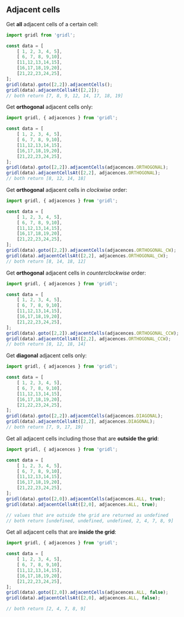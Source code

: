 ## Adjacent cells

Get **all** adjacent cells of a certain cell:

```javascript
import gridl from 'gridl';

const data = [
    [ 1, 2, 3, 4, 5],
    [ 6, 7, 8, 9,10],
    [11,12,13,14,15],
    [16,17,18,19,20],
    [21,22,23,24,25],
];
gridl(data).goto([2,2]).adjacentCells();
gridl(data).adjacentCellsAt([2,2]); 
// both return [7, 8, 9, 12, 14, 17, 18, 19]
```

Get **orthogonal** adjacent cells only:

```javascript
import gridl, { adjacences } from 'gridl';

const data = [
    [ 1, 2, 3, 4, 5],
    [ 6, 7, 8, 9,10],
    [11,12,13,14,15],
    [16,17,18,19,20],
    [21,22,23,24,25],
];
gridl(data).goto([2,2]).adjacentCells(adjacences.ORTHOGONAL);
gridl(data).adjacentCellsAt([2,2], adjacences.ORTHOGONAL);
// both return [8, 12, 14, 18]
```

Get **orthogonal** adjacent cells in *clockwise* order:

```javascript
import gridl, { adjacences } from 'gridl';

const data = [
    [ 1, 2, 3, 4, 5],
    [ 6, 7, 8, 9,10],
    [11,12,13,14,15],
    [16,17,18,19,20],
    [21,22,23,24,25],
];
gridl(data).goto([2,2]).adjacentCells(adjacences.ORTHOGONAL_CW);
gridl(data).adjacentCellsAt([2,2], adjacences.ORTHOGONAL_CW);
// both return [8, 14, 18, 12]
```

Get **orthogonal** adjacent cells in *counterclockwise* order:

```javascript
import gridl, { adjacences } from 'gridl';

const data = [
    [ 1, 2, 3, 4, 5],
    [ 6, 7, 8, 9,10],
    [11,12,13,14,15],
    [16,17,18,19,20],
    [21,22,23,24,25],
];
gridl(data).goto([2,2]).adjacentCells(adjacences.ORTHOGONAL_CCW);
gridl(data).adjacentCellsAt([2,2], adjacences.ORTHOGONAL_CCW);
// both return [8, 12, 18, 14]
```

Get **diagonal** adjacent cells only:

```javascript
import gridl, { adjacences } from 'gridl';

const data = [
    [ 1, 2, 3, 4, 5],
    [ 6, 7, 8, 9,10],
    [11,12,13,14,15],
    [16,17,18,19,20],
    [21,22,23,24,25],
];
gridl(data).goto([2,2]).adjacentCells(adjacences.DIAGONAL);
gridl(data).adjacentCellsAt([2,2], adjacences.DIAGONAL);
// both return [7, 9, 17, 19]
```

Get all adjacent cells including those that are **outside the grid**:

```javascript
import gridl, { adjacences } from 'gridl';

const data = [
    [ 1, 2, 3, 4, 5],
    [ 6, 7, 8, 9,10],
    [11,12,13,14,15],
    [16,17,18,19,20],
    [21,22,23,24,25],
];
gridl(data).goto([2,0]).adjacentCells(adjacences.ALL, true);
gridl(data).adjacentCellsAt([2,0], adjacences.ALL, true); 

// values that are outside the grid are returned as undefined
// both return [undefined, undefined, undefined, 2, 4, 7, 8, 9]
```

Get all adjacent cells that are **inside the grid**:

```javascript
import gridl, { adjacences } from 'gridl';

const data = [
    [ 1, 2, 3, 4, 5],
    [ 6, 7, 8, 9,10],
    [11,12,13,14,15],
    [16,17,18,19,20],
    [21,22,23,24,25],
];
gridl(data).goto([2,0]).adjacentCells(adjacences.ALL, false);
gridl(data).adjacentCellsAt([2,0], adjacences.ALL, false); 

// both return [2, 4, 7, 8, 9]
```
